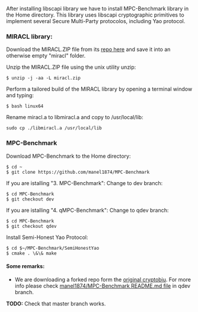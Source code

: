 After installing libscapi library we have to install MPC-Benchmark library in the Home directory. This library uses libscapi cryptographic primitives to implement several Secure Multi-Party protocolos, including Yao protocol.

### MIRACL library:

Download the MIRACL.ZIP file from its [repo here](https://github.com/miracl/MIRACL) and save it into an otherwise empty "miracl" folder.

Unzip the MIRACL.ZIP file using the unix utility unzip:	
```
$ unzip -j -aa -L miracl.zip
```
	
Perform a tailored build of the MIRACL library by opening a terminal window and typing:
```
$ bash linux64
```
	
Rename miracl.a to libmiracl.a and copy to /usr/local/lib:
```
sudo cp ./libmiracl.a /usr/local/lib
```
	
### MPC-Benchmark

Download MPC-Benchmark to the Home directory:
```
$ cd ~
$ git clone https://github.com/manel1874/MPC-Benchmark
```

If you are istalling "3. MPC-Benchmark": Change to dev branch:
```
$ cd MPC-Benchmark
$ git checkout dev
```

If you are istalling "4. qMPC-Benchmark": Change to qdev branch:
```
$ cd MPC-Benchmark
$ git checkout qdev
```


Install Semi-Honest Yao Protocol:
```
$ cd $~/MPC-Benchmark/SemiHonestYao
$ cmake . \&\& make
```

#### Some remarks:

- We are downloading a forked repo form the [original cryptobiu](https://github.com/cryptobiu/MPC-Benchamrk). For more info please check [manel1874/MPC-Benchmark README.md file](https://github.com/manel1874/MPC-Benchmark/tree/qdev) in qdev branch.

**TODO:** Check that master branch works.

